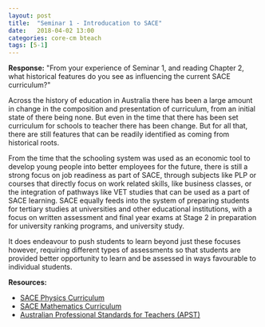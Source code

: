 ```yaml
---
layout: post
title:  "Seminar 1 - Introducation to SACE"
date:   2018-04-02 13:00
categories: core-cm bteach
tags: [5-1]
---
```

**Response:** "From your experience of Seminar 1, and reading Chapter 2, what historical features do you see as influencing the current SACE curriculum?"

Across the history of education in Australia there has been a large amount in change in the composition and presentation of curriculum, from an initial state of there being none. But even in the time that there has been set curriculum for schools to teacher there has been change. But for all that, there are still features that can be readily identified as coming from historical roots.

From the time that the schooling system was used as an economic tool to develop young people into better employees for the future, there is still a strong focus on job readiness as part of SACE, through subjects like PLP or courses that directly focus on work related skills, like business classes, or the integration of pathways like VET studies that can be used as a part of SACE learning. SACE equally feeds into the system of preparing students for tertiary studies at universities and other educational institutions, with a focus on written assessment and final year exams at Stage 2 in preparation for university ranking programs, and university study.

It does endeavour to push students to learn beyond just these focuses however, requiring different types of assessments so that students are provided better opportunity to learn and be assessed in ways favourable to individual students.

**Resources:**
* [SACE Physics Curriculum](https://www.sace.sa.edu.au/web/physics)
* [SACE Mathematics Curriculum](https://www.sace.sa.edu.au/learning/learning-areas/mathematics)
* [Australian Professional Standards for Teachers (APST)](https://www.aitsl.edu.au/docs/default-source/apst-resources/australian_professional_standard_for_teachers_final.pdf)